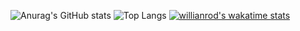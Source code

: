 ![Anurag's GitHub stats](https://github-readme-stats-cyberstefnef.vercel.app/api?username=cyberstefnef&count_private=true&show_icons=true&theme=transparent)
![Top Langs](https://github-readme-stats-cyberstefnef.vercel.app/api/top-langs/?username=cyberstefnef&layout=compact&theme=transparent&hide=Makefile,Less,Shell,CSS,Javascript&langs_count=6)
[![willianrod's wakatime stats](https://github-readme-stats.vercel.app/api/wakatime?username=cyberstefnef)](https://github.com/anuraghazra/github-readme-stats)
